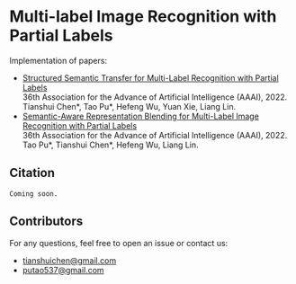 # Multi-label Image Recognition with Partial Labels

Implementation of papers:
- [Structured Semantic Transfer for Multi-Label Recognition with Partial Labels]()  
  36th Association for the Advance of Artificial Intelligence (AAAI), 2022.  
  Tianshui Chen*, Tao Pu*, Hefeng Wu, Yuan Xie, Liang Lin.  
- [Semantic-Aware Representation Blending for Multi-Label Image Recognition with Partial Labels]()  
  36th Association for the Advance of Artificial Intelligence (AAAI), 2022.  
  Tao Pu*, Tianshui Chen*, Hefeng Wu, Liang Lin.  
  
## Citation
```
Coming soon.
```

## Contributors
For any questions, feel free to open an issue or contact us:    

* tianshuichen@gmail.com
* putao537@gmail.com
